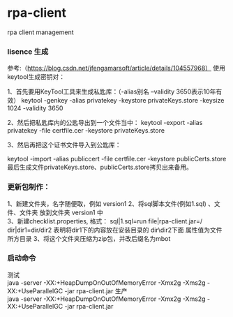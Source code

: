 # rpa-client
rpa client management

### lisence 生成 
参考:（https://blog.csdn.net/jfengamarsoft/article/details/104557968）
使用keytool生成密钥对：

1、首先要用KeyTool工具来生成私匙库：（-alias别名 –validity 3650表示10年有效）
keytool -genkey -alias privatekey -keystore privateKeys.store -keysize 1024 -validity 3650

2、然后把私匙库内的公匙导出到一个文件当中：
keytool -export -alias privatekey -file certfile.cer -keystore privateKeys.store

3、然后再把这个证书文件导入到公匙库：

keytool -import -alias publiccert -file certfile.cer -keystore publicCerts.store
最后生成文件privateKeys.store、publicCerts.store拷贝出来备用。


### 更新包制作：
1、新建文件夹，名字随便取，例如 version1
2、将sql脚本文件(例如1.sql) 、文件、文件夹 放到文件夹 version1 中  
3、新建checklist.properties, 格式：
sql|1.sql=run
file|rpa-client.jar=/
dir|dir1=dir/dir2   表明将dir1下的内容放在安装目录的 dir\dir2下面
属性值为文件所方目录
3、将这个文件夹压缩为zip包，并改后缀名为mbot


### 启动命令
测试  
java -server -XX:+HeapDumpOnOutOfMemoryError -Xmx2g -Xms2g -XX:+UseParallelGC -jar rpa-client.jar 
生产  
java -server -XX:+HeapDumpOnOutOfMemoryError -Xmx2g -Xms2g -XX:+UseParallelGC -jar rpa-client.jar 
